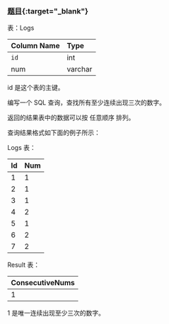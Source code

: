 ### [题目](https://leetcode-cn.com/problems/consecutive-numbers){:target="_blank"}

表：Logs

| Column Name | Type    |
|:------------|:--------|
| `id`        | int     |
| num         | varchar |

id 是这个表的主键。

编写一个 SQL 查询，查找所有至少连续出现三次的数字。

返回的结果表中的数据可以按 任意顺序 排列。

查询结果格式如下面的例子所示：

Logs 表：

| Id  | Num |
|:----|:----|
| 1   | 1   |
| 2   | 1   |
| 3   | 1   |
| 4   | 2   |
| 5   | 1   |
| 6   | 2   |
| 7   | 2   |

Result 表：

| ConsecutiveNums |
|:----------------|
| 1               |

1 是唯一连续出现至少三次的数字。
